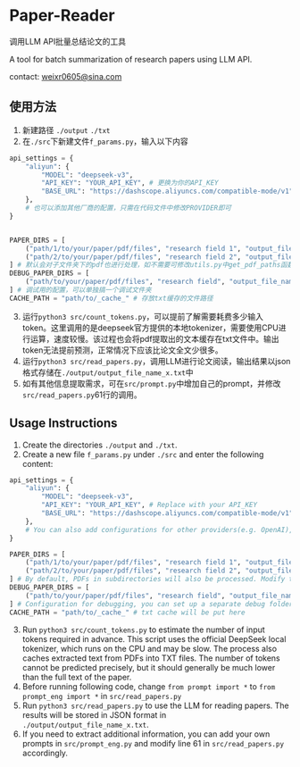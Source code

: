 # Paper-Reader

调用LLM API批量总结论文的工具

A tool for batch summarization of research papers using LLM API.

contact: weixr0605@sina.com

## 使用方法

1. 新建路径 `./output` `./txt`
2. 在`./src`下新建文件`f_params.py`，输入以下内容

```py
api_settings = {
    "aliyun": {
        "MODEL": "deepseek-v3",
        "API_KEY": "YOUR_API_KEY", # 更换为你的API_KEY
        "BASE_URL": "https://dashscope.aliyuncs.com/compatible-mode/v1",
    }, 
    # 也可以添加其他厂商的配置，只需在代码文件中修改PROVIDER即可
}


PAPER_DIRS = [
    ("path/1/to/your/paper/pdf/files", "research field 1", "output_file_name_1"),
    ("path/2/to/your/paper/pdf/files", "research field 2", "output_file_name_2"),
] # 默认会对子文件夹下的pdf也进行处理，如不需要可修改utils.py中get_pdf_paths函数
DEBUG_PAPER_DIRS = [
    ("path/to/your/paper/pdf/files", "research field", "output_file_name"),
] # 调试用的配置，可以单独搞一个调试文件夹
CACHE_PATH = "path/to/_cache_" # 存放txt缓存的文件路径
```

3. 运行`python3 src/count_tokens.py`，可以提前了解需要耗费多少输入token。这里调用的是deepseek官方提供的本地tokenizer，需要使用CPU进行运算，速度较慢。该过程也会将pdf提取出的文本缓存在txt文件中。输出token无法提前预测，正常情况下应该比论文全文少很多。
4. 运行`python3 src/read_papers.py`，调用LLM进行论文阅读，输出结果以json格式存储在`./output/output_file_name_x.txt`中
5. 如有其他信息提取需求，可在`src/prompt.py`中增加自己的prompt，并修改`src/read_papers.py`61行的调用。

## Usage Instructions

1. Create the directories `./output` and `./txt`.
2. Create a new file `f_params.py` under `./src` and enter the following content:

```py
api_settings = {
    "aliyun": {
        "MODEL": "deepseek-v3",
        "API_KEY": "YOUR_API_KEY", # Replace with your API_KEY
        "BASE_URL": "https://dashscope.aliyuncs.com/compatible-mode/v1",
    }, 
    # You can also add configurations for other providers(e.g. OpenAI), just modify PROVIDER in the code file
}

PAPER_DIRS = [
    ("path/1/to/your/paper/pdf/files", "research field 1", "output_file_name_1"),
    ("path/2/to/your/paper/pdf/files", "research field 2", "output_file_name_2"),
] # By default, PDFs in subdirectories will also be processed. Modify the get_pdf_paths function in utils.py if this is not needed.
DEBUG_PAPER_DIRS = [
    ("path/to/your/paper/pdf/files", "research field", "output_file_name"),
] # Configuration for debugging, you can set up a separate debug folder.
CACHE_PATH = "path/to/_cache_" # txt cache will be put here
```

3. Run `python3 src/count_tokens.py` to estimate the number of input tokens required in advance. This script uses the official DeepSeek local tokenizer, which runs on the CPU and may be slow. The process also caches extracted text from PDFs into TXT files. The number of tokens cannot be predicted precisely, but it should generally be much lower than the full text of the paper.
4. Before running following code, change `from prompt import *` to `from prompt_eng import *` in `src/read_papers.py`
5. Run `python3 src/read_papers.py` to use the LLM for reading papers. The results will be stored in JSON format in `./output/output_file_name_x.txt`.
6. If you need to extract additional information, you can add your own prompts in `src/prompt_eng.py` and modify line 61 in `src/read_papers.py` accordingly.
